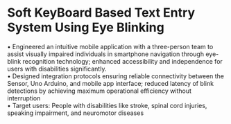 # Soft KeyBoard Based Text Entry System Using Eye Blinking
 • Engineered an intuitive mobile application with a three-person team to assist visually impaired individuals in smartphone navigation through eye-blink recognition technology; enhanced accessibility and independence for users with disabilities
 significantly.<br>
 • Designed integration protocols ensuring reliable connectivity between the Sensor, Uno Arduino, and mobile app interface; reduced latency of blink detections by achieving maximum operational efficiency without interruption<br>
 • Target users: People with disabilities like stroke, spinal cord injuries, speaking impairment, and neuromotor diseases
